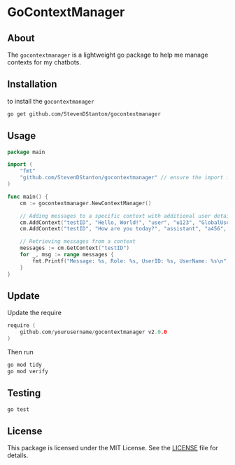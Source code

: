 # GoContextManager
## About
The `gocontextmanager` is a lightweight go package to help me manage contexts for my chatbots.

## Installation
to install the `gocontextmanager`

```bash
go get github.com/StevenDStanton/gocontextmanager
```

## Usage

```go
package main

import (
	"fmt"
	"github.com/StevenDStanton/gocontextmanager" // ensure the import is correct
)

func main() {
	cm := gocontextmanager.NewContextManager()

	// Adding messages to a specific context with additional user details
	cm.AddContext("testID", "Hello, World!", "user", "u123", "GlobalUser123", "John Doe")
	cm.AddContext("testID", "How are you today?", "assistant", "a456", "GlobalAssistant", "ChatBot")

	// Retrieving messages from a context
	messages := cm.GetContext("testID")
	for _, msg := range messages {
		fmt.Printf("Message: %s, Role: %s, UserID: %s, UserName: %s\n", msg.content, msg.role, msg.userID, msg.userName)
	}
}

```

## Update

Update the require

```go
require (
    github.com/yourusername/gocontextmanager v2.0.0
)
```

Then run

```bash
go mod tidy
go mod verify
```

## Testing

```bash
go test
```

## License 
This package is licensed under the MIT License. See the [LICENSE](LICENSE.md) file for details.